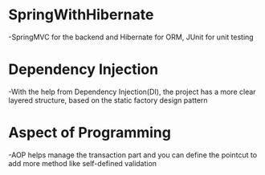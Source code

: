 # SpringWithHibernate
-SpringMVC for the backend and Hibernate for ORM, JUnit for unit testing
# Dependency Injection
-With the help from Dependency Injection(DI), the project has a more clear layered structure, based on the static factory design pattern
# Aspect of Programming
-AOP helps manage the transaction part and you can define the pointcut to add more method like self-defined validation
